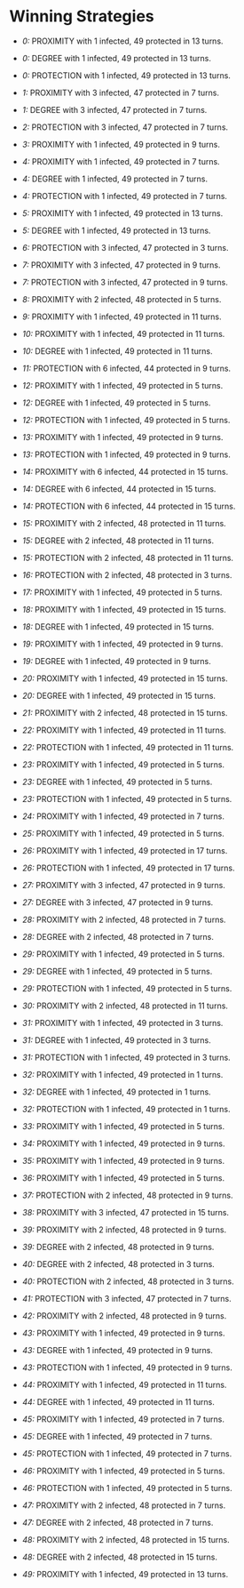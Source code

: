 # Winning Strategies

* _0:_ PROXIMITY with 1 infected, 49 protected in 13 turns.


* _0:_ DEGREE with 1 infected, 49 protected in 13 turns.


* _0:_ PROTECTION with 1 infected, 49 protected in 13 turns.


* _1:_ PROXIMITY with 3 infected, 47 protected in 7 turns.


* _1:_ DEGREE with 3 infected, 47 protected in 7 turns.


* _2:_ PROTECTION with 3 infected, 47 protected in 7 turns.


* _3:_ PROXIMITY with 1 infected, 49 protected in 9 turns.


* _4:_ PROXIMITY with 1 infected, 49 protected in 7 turns.


* _4:_ DEGREE with 1 infected, 49 protected in 7 turns.


* _4:_ PROTECTION with 1 infected, 49 protected in 7 turns.


* _5:_ PROXIMITY with 1 infected, 49 protected in 13 turns.


* _5:_ DEGREE with 1 infected, 49 protected in 13 turns.


* _6:_ PROTECTION with 3 infected, 47 protected in 3 turns.


* _7:_ PROXIMITY with 3 infected, 47 protected in 9 turns.


* _7:_ PROTECTION with 3 infected, 47 protected in 9 turns.


* _8:_ PROXIMITY with 2 infected, 48 protected in 5 turns.


* _9:_ PROXIMITY with 1 infected, 49 protected in 11 turns.


* _10:_ PROXIMITY with 1 infected, 49 protected in 11 turns.


* _10:_ DEGREE with 1 infected, 49 protected in 11 turns.


* _11:_ PROTECTION with 6 infected, 44 protected in 9 turns.


* _12:_ PROXIMITY with 1 infected, 49 protected in 5 turns.


* _12:_ DEGREE with 1 infected, 49 protected in 5 turns.


* _12:_ PROTECTION with 1 infected, 49 protected in 5 turns.


* _13:_ PROXIMITY with 1 infected, 49 protected in 9 turns.


* _13:_ PROTECTION with 1 infected, 49 protected in 9 turns.


* _14:_ PROXIMITY with 6 infected, 44 protected in 15 turns.


* _14:_ DEGREE with 6 infected, 44 protected in 15 turns.


* _14:_ PROTECTION with 6 infected, 44 protected in 15 turns.


* _15:_ PROXIMITY with 2 infected, 48 protected in 11 turns.


* _15:_ DEGREE with 2 infected, 48 protected in 11 turns.


* _15:_ PROTECTION with 2 infected, 48 protected in 11 turns.


* _16:_ PROTECTION with 2 infected, 48 protected in 3 turns.


* _17:_ PROXIMITY with 1 infected, 49 protected in 5 turns.


* _18:_ PROXIMITY with 1 infected, 49 protected in 15 turns.


* _18:_ DEGREE with 1 infected, 49 protected in 15 turns.


* _19:_ PROXIMITY with 1 infected, 49 protected in 9 turns.


* _19:_ DEGREE with 1 infected, 49 protected in 9 turns.


* _20:_ PROXIMITY with 1 infected, 49 protected in 15 turns.


* _20:_ DEGREE with 1 infected, 49 protected in 15 turns.


* _21:_ PROXIMITY with 2 infected, 48 protected in 15 turns.


* _22:_ PROXIMITY with 1 infected, 49 protected in 11 turns.


* _22:_ PROTECTION with 1 infected, 49 protected in 11 turns.


* _23:_ PROXIMITY with 1 infected, 49 protected in 5 turns.


* _23:_ DEGREE with 1 infected, 49 protected in 5 turns.


* _23:_ PROTECTION with 1 infected, 49 protected in 5 turns.


* _24:_ PROXIMITY with 1 infected, 49 protected in 7 turns.


* _25:_ PROXIMITY with 1 infected, 49 protected in 5 turns.


* _26:_ PROXIMITY with 1 infected, 49 protected in 17 turns.


* _26:_ PROTECTION with 1 infected, 49 protected in 17 turns.


* _27:_ PROXIMITY with 3 infected, 47 protected in 9 turns.


* _27:_ DEGREE with 3 infected, 47 protected in 9 turns.


* _28:_ PROXIMITY with 2 infected, 48 protected in 7 turns.


* _28:_ DEGREE with 2 infected, 48 protected in 7 turns.


* _29:_ PROXIMITY with 1 infected, 49 protected in 5 turns.


* _29:_ DEGREE with 1 infected, 49 protected in 5 turns.


* _29:_ PROTECTION with 1 infected, 49 protected in 5 turns.


* _30:_ PROXIMITY with 2 infected, 48 protected in 11 turns.


* _31:_ PROXIMITY with 1 infected, 49 protected in 3 turns.


* _31:_ DEGREE with 1 infected, 49 protected in 3 turns.


* _31:_ PROTECTION with 1 infected, 49 protected in 3 turns.


* _32:_ PROXIMITY with 1 infected, 49 protected in 1 turns.


* _32:_ DEGREE with 1 infected, 49 protected in 1 turns.


* _32:_ PROTECTION with 1 infected, 49 protected in 1 turns.


* _33:_ PROXIMITY with 1 infected, 49 protected in 5 turns.


* _34:_ PROXIMITY with 1 infected, 49 protected in 9 turns.


* _35:_ PROXIMITY with 1 infected, 49 protected in 9 turns.


* _36:_ PROXIMITY with 1 infected, 49 protected in 5 turns.


* _37:_ PROTECTION with 2 infected, 48 protected in 9 turns.


* _38:_ PROXIMITY with 3 infected, 47 protected in 15 turns.


* _39:_ PROXIMITY with 2 infected, 48 protected in 9 turns.


* _39:_ DEGREE with 2 infected, 48 protected in 9 turns.


* _40:_ DEGREE with 2 infected, 48 protected in 3 turns.


* _40:_ PROTECTION with 2 infected, 48 protected in 3 turns.


* _41:_ PROTECTION with 3 infected, 47 protected in 7 turns.


* _42:_ PROXIMITY with 2 infected, 48 protected in 9 turns.


* _43:_ PROXIMITY with 1 infected, 49 protected in 9 turns.


* _43:_ DEGREE with 1 infected, 49 protected in 9 turns.


* _43:_ PROTECTION with 1 infected, 49 protected in 9 turns.


* _44:_ PROXIMITY with 1 infected, 49 protected in 11 turns.


* _44:_ DEGREE with 1 infected, 49 protected in 11 turns.


* _45:_ PROXIMITY with 1 infected, 49 protected in 7 turns.


* _45:_ DEGREE with 1 infected, 49 protected in 7 turns.


* _45:_ PROTECTION with 1 infected, 49 protected in 7 turns.


* _46:_ PROXIMITY with 1 infected, 49 protected in 5 turns.


* _46:_ PROTECTION with 1 infected, 49 protected in 5 turns.


* _47:_ PROXIMITY with 2 infected, 48 protected in 7 turns.


* _47:_ DEGREE with 2 infected, 48 protected in 7 turns.


* _48:_ PROXIMITY with 2 infected, 48 protected in 15 turns.


* _48:_ DEGREE with 2 infected, 48 protected in 15 turns.


* _49:_ PROXIMITY with 1 infected, 49 protected in 13 turns.


